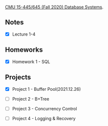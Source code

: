 [CMU 15-445/645 (Fall 2020) Database Systems](https://15445.courses.cs.cmu.edu/fall2020/). 

## Notes

- [x] Lecture 1-4

## Homeworks

- [x] Homework 1 - SQL

## Projects

- [x] Project 1 - Buffer Pool(2021.12.26)

- [ ] Project 2 - B+Tree

- [ ] Project 3 - Concurrency Control

- [ ] Project 4 - Logging & Recovery
